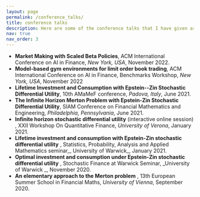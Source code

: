 ```yaml
---
layout: page
permalink: /conference_talks/
title: conference talks
description: Here are some of the conference talks that I have given around the world
nav: true
nav_order: 3
---
```


- **Market Making with Scaled Beta Policies**, ACM International Conference on AI in Finance, _New York, USA_, November 2022.
- **Model-based gym environments for limit order book trading**, ACM International Conference on AI in Finance, Benchmarks Workshop, _New York, USA_,  November 2022
- **Lifetime Investment and Consumption with Epstein--Zin Stochastic Differential Utility**, 10th AMaMeF conference, _Padova, Italy_,  June 2021.
- **The Infinite Horizon Merton Problem with Epstein-Zin Stochastic Differential Utility**, SIAM Conference on Financial Mathematics and Engineering, _Philadelphia, Pennsylvania_,  June 2021.
- **Infinite horizon stochastic differential utility** (interactive online session) , XXII Workshop On Quantitative Finance, _University of Verona_, January 2021.
- **Lifetime investment and consumption with Epstein-Zin stochastic differential utility** , Statistics, Probability, Analysis and Applied Mathematics seminar,_ University of Warwick_, January 2021.
- **Optimal investment and consumption under Epstein-Zin stochastic differential utility** , Stochastic Finance at Warwick Seminar, _University of Warwick _, November 2020.
- **An elementary approach to the Merton problem** , 13th European Summer School in Financial Maths, _University of Vienna_, September 2020.
